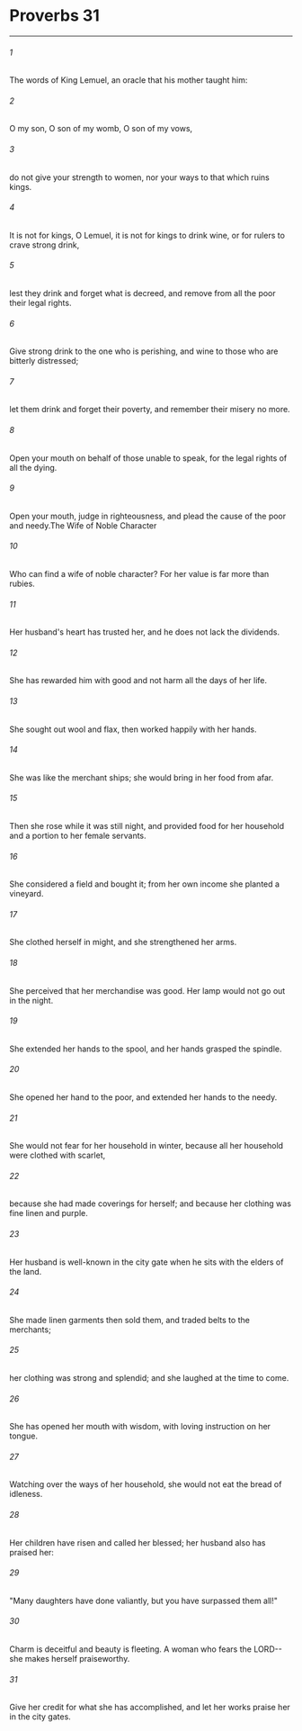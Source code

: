 # Proverbs 31
***



###### 1 
The words of King Lemuel, an oracle that his mother taught him: 

###### 2 
O my son, O son of my womb, O son of my vows, 

###### 3 
do not give your strength to women, nor your ways to that which ruins kings. 

###### 4 
It is not for kings, O Lemuel, it is not for kings to drink wine, or for rulers to crave strong drink, 

###### 5 
lest they drink and forget what is decreed, and remove from all the poor their legal rights. 

###### 6 
Give strong drink to the one who is perishing, and wine to those who are bitterly distressed; 

###### 7 
let them drink and forget their poverty, and remember their misery no more. 

###### 8 
Open your mouth on behalf of those unable to speak, for the legal rights of all the dying. 

###### 9 
Open your mouth, judge in righteousness, and plead the cause of the poor and needy.The Wife of Noble Character 

###### 10 
Who can find a wife of noble character? For her value is far more than rubies. 

###### 11 
Her husband's heart has trusted her, and he does not lack the dividends. 

###### 12 
She has rewarded him with good and not harm all the days of her life. 

###### 13 
She sought out wool and flax, then worked happily with her hands. 

###### 14 
She was like the merchant ships; she would bring in her food from afar. 

###### 15 
Then she rose while it was still night, and provided food for her household and a portion to her female servants. 

###### 16 
She considered a field and bought it; from her own income she planted a vineyard. 

###### 17 
She clothed herself in might, and she strengthened her arms. 

###### 18 
She perceived that her merchandise was good. Her lamp would not go out in the night. 

###### 19 
She extended her hands to the spool, and her hands grasped the spindle. 

###### 20 
She opened her hand to the poor, and extended her hands to the needy. 

###### 21 
She would not fear for her household in winter, because all her household were clothed with scarlet, 

###### 22 
because she had made coverings for herself; and because her clothing was fine linen and purple. 

###### 23 
Her husband is well-known in the city gate when he sits with the elders of the land. 

###### 24 
She made linen garments then sold them, and traded belts to the merchants; 

###### 25 
her clothing was strong and splendid; and she laughed at the time to come. 

###### 26 
She has opened her mouth with wisdom, with loving instruction on her tongue. 

###### 27 
Watching over the ways of her household, she would not eat the bread of idleness. 

###### 28 
Her children have risen and called her blessed; her husband also has praised her: 

###### 29 
"Many daughters have done valiantly, but you have surpassed them all!" 

###### 30 
Charm is deceitful and beauty is fleeting. A woman who fears the LORD--she makes herself praiseworthy. 

###### 31 
Give her credit for what she has accomplished, and let her works praise her in the city gates.
